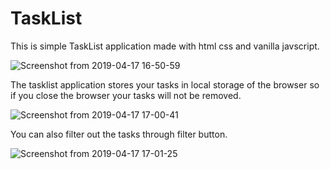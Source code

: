 # TaskList

This is simple TaskList application made with html css and vanilla javscript.

![Screenshot from 2019-04-17 16-50-59](https://user-images.githubusercontent.com/43760249/56284087-1c717480-6131-11e9-9831-8ea22f96cecd.png)




The tasklist application stores your tasks in local storage of the browser so if you close the browser your tasks will not be removed.

![Screenshot from 2019-04-17 17-00-41](https://user-images.githubusercontent.com/43760249/56284588-82123080-6132-11e9-9653-d96765c8caea.png)



You can also filter out the tasks through filter button.

![Screenshot from 2019-04-17 17-01-25](https://user-images.githubusercontent.com/43760249/56284593-8b030200-6132-11e9-900f-da73b52b9575.png)
